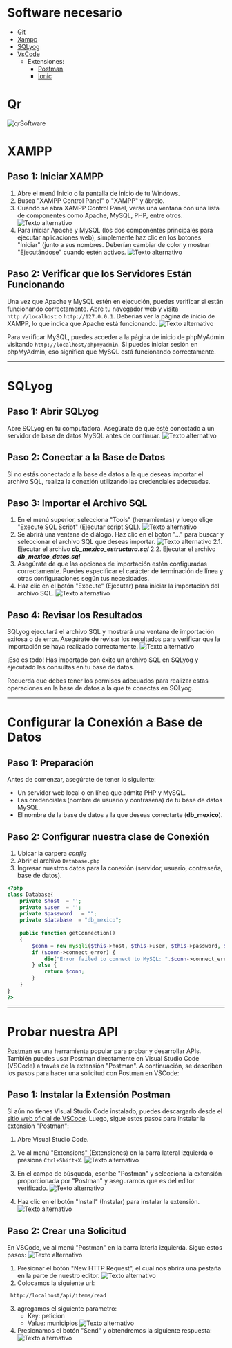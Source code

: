 # Software necesario 
- [Git](https://git-scm.com/download/win)
- [Xampp](https://sourceforge.net/projects/xampp/files/XAMPP%20Windows/7.4.33/xampp-windows-x64-7.4.33-0-VC15-installer.exe/download)
- [SQLyog](https://www.download.io/sqlyog-community-edition-download-windows.html)
- [VsCode](https://code.visualstudio.com/docs/?dv=win)
  - Extensiones:
    - [Postman](https://marketplace.visualstudio.com/items?itemName=Postman.postman-for-vscode)
    - [Ionic](https://marketplace.visualstudio.com/items?itemName=ionic.ionic)


# Qr
![qrSoftware](images/qr.png)


# XAMPP
## Paso 1: Iniciar XAMPP

1. Abre el menú Inicio o la pantalla de inicio de tu  Windows.
2. Busca "XAMPP Control Panel" o "XAMPP" y ábrelo.
3. Cuando se abra XAMPP Control Panel, verás una ventana con una lista de componentes como Apache, MySQL, PHP, entre otros.
   ![Texto alternativo](images/xammp_1.png)
4. Para iniciar Apache y MySQL (los dos componentes principales para ejecutar aplicaciones web), simplemente haz clic en los botones "Iniciar" (junto a sus nombres. Deberían cambiar de color y mostrar "Ejecutándose" cuando estén activos.
    ![Texto alternativo](images/xammp_2.png)

## Paso 2: Verificar que los Servidores Están Funcionando
Una vez que Apache y MySQL estén en ejecución, puedes verificar si están funcionando correctamente. Abre tu navegador web y visita `http://localhost` o `http://127.0.0.1`. Deberías ver la página de inicio de XAMPP, lo que indica que Apache está funcionando.
![Texto alternativo](images/xammp_3.png)

Para verificar MySQL, puedes acceder a la página de inicio de phpMyAdmin visitando `http://localhost/phpmyadmin`. Si puedes iniciar sesión en phpMyAdmin, eso significa que MySQL está funcionando correctamente.


****
# SQLyog

## Paso 1: Abrir SQLyog

Abre SQLyog en tu computadora. Asegúrate de que esté conectado a un servidor de base de datos MySQL antes de continuar.
![Texto alternativo](images/sqlyog_1.png)

## Paso 2: Conectar a la Base de Datos

Si no estás conectado a la base de datos a la que deseas importar el archivo SQL, realiza la conexión utilizando las credenciales adecuadas.

## Paso 3: Importar el Archivo SQL

1. En el menú superior, selecciona "Tools" (herramientas) y luego elige "Execute SQL Script" (Ejecutar script SQL).
![Texto alternativo](images/sqlyog_2.png)
2. Se abrirá una ventana de diálogo. Haz clic en el botón "..." para buscar y seleccionar el archivo SQL que deseas importar.
![Texto alternativo](images/sqlyog_3.png)
    2.1. Ejecutar el archivo ***db_mexico_estructura.sql***
    2.2. Ejecutar el archivo ***db_mexico_datos.sql***
3. Asegúrate de que las opciones de importación estén configuradas correctamente. Puedes especificar el carácter de terminación de línea y otras configuraciones según tus necesidades.
4. Haz clic en el botón "Execute" (Ejecutar) para iniciar la importación del archivo SQL.
![Texto alternativo](images/sqlyog_4.png)

## Paso 4: Revisar los Resultados

SQLyog ejecutará el archivo SQL y mostrará una ventana de importación exitosa o de error. Asegúrate de revisar los resultados para verificar que la importación se haya realizado correctamente.
![Texto alternativo](images/sqlyog_5.png)

¡Eso es todo! Has importado con éxito un archivo SQL en SQLyog y ejecutado las consultas en tu base de datos.

Recuerda que debes tener los permisos adecuados para realizar estas operaciones en la base de datos a la que te conectas en SQLyog.


****
# Configurar la Conexión a Base de Datos
## Paso 1: Preparación
Antes de comenzar, asegúrate de tener lo siguiente:
- Un servidor web local o en línea que admita PHP y MySQL.
- Las credenciales (nombre de usuario y contraseña) de tu base de datos MySQL.
- El nombre de la base de datos a la que deseas conectarte (**db_mexico**).

## Paso 2: Configurar nuestra clase de Conexión

1. Ubicar la carpera *config*
2. Abrir el archivo `Database.php`
3. Ingresar nuestros datos para la conexión (servidor, usuario, contraseña, base de datos).

```php
<?php
class Database{
    private $host  = '';
    private $user  = '';
    private $password   = "";
    private $database  = "db_mexico"; 
    
    public function getConnection()
    {		
        $conn = new mysqli($this->host, $this->user, $this->password, $this->database);
        if ($conn->connect_error) {
            die("Error failed to connect to MySQL: ".$conn->connect_error);
        } else {
            return $conn;
        }
    }
}
?>
```

****
# Probar nuestra API

[Postman](https://www.postman.com/) es una herramienta popular para probar y desarrollar APIs. También puedes usar Postman directamente en Visual Studio Code (VSCode) a través de la extensión "Postman". A continuación, se describen los pasos para hacer una solicitud con Postman en VSCode:

## Paso 1: Instalar la Extensión Postman

Si aún no tienes Visual Studio Code instalado, puedes descargarlo desde el [sitio web oficial de VSCode](https://code.visualstudio.com/). Luego, sigue estos pasos para instalar la extensión "Postman":

1. Abre Visual Studio Code.

2. Ve al menú "Extensions" (Extensiones) en la barra lateral izquierda o presiona `Ctrl+Shift+X`.
![Texto alternativo](images/postman_1.png)

1. En el campo de búsqueda, escribe "Postman" y selecciona la extensión proporcionada por "Postman" y asegurarnos que es del editor verificado.
![Texto alternativo](images/postman_2.png)

2. Haz clic en el botón "Install" (Instalar) para instalar la extensión.
![Texto alternativo](images/postman_3.png)

## Paso 2: Crear una Solicitud

En VSCode, ve al menú "Postman" en la barra laterla izquierda. Sigue estos pasos:
![Texto alternativo](images/postman_4.png)

1. Presionar el botón "New HTTP Request", el cual nos abrira una pestaña en la parte de nuestro editor.
![Texto alternativo](images/postman_5.png)
2. Colocamos la siguiente url:
```http
 http://localhost/api/items/read
```
3. agregamos el siguiente parametro:
   - Key: peticion
   - Value: municipios
   ![Texto alternativo](images/postman_6.png)
4. Presionamos el botón "Send" y obtendremos la siguiente respuesta:
![Texto alternativo](images/respuesta_read.png)
